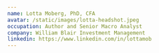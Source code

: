 ```yaml
---
name: Lotta Moberg, PhD, CFA
avatar: /static/images/lotta-headshot.jpeg
occupation: Author and Senior Macro Analyst
company: William Blair Investment Management
linkedin: https://www.linkedin.com/in/lottamob
---
```


